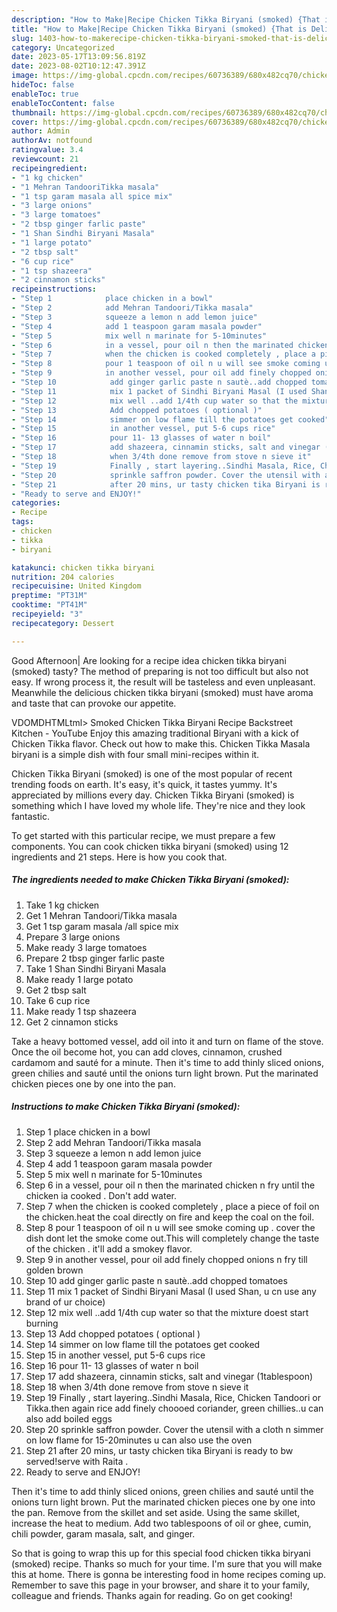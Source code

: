 ```yaml
---
description: "How to Make|Recipe Chicken Tikka Biryani (smoked) {That is Delicious"
title: "How to Make|Recipe Chicken Tikka Biryani (smoked) {That is Delicious"
slug: 1403-how-to-makerecipe-chicken-tikka-biryani-smoked-that-is-delicious
category: Uncategorized
date: 2023-05-17T13:09:56.819Z
date: 2023-08-02T10:12:47.391Z
image: https://img-global.cpcdn.com/recipes/60736389/680x482cq70/chicken-tikka-biryani-smoked-recipe-main-photo.jpg
hideToc: false
enableToc: true
enableTocContent: false
thumbnail: https://img-global.cpcdn.com/recipes/60736389/680x482cq70/chicken-tikka-biryani-smoked-recipe-main-photo.jpg
cover: https://img-global.cpcdn.com/recipes/60736389/680x482cq70/chicken-tikka-biryani-smoked-recipe-main-photo.jpg
author: Admin
authorAv: notfound
ratingvalue: 3.4
reviewcount: 21
recipeingredient:
- "1 kg chicken"
- "1 Mehran TandooriTikka masala"
- "1 tsp garam masala all spice mix"
- "3 large onions"
- "3 large tomatoes"
- "2 tbsp ginger farlic paste"
- "1 Shan Sindhi Biryani Masala"
- "1 large potato"
- "2 tbsp salt"
- "6 cup rice"
- "1 tsp shazeera"
- "2 cinnamon sticks"
recipeinstructions:
- "Step 1            place chicken in a bowl"
- "Step 2            add Mehran Tandoori/Tikka masala"
- "Step 3            squeeze a lemon n add lemon juice"
- "Step 4            add 1 teaspoon garam masala powder"
- "Step 5            mix well n marinate for 5-10minutes"
- "Step 6            in a vessel, pour oil n then the marinated chicken n fry until the chicken ia cooked . Don&#39;t add water."
- "Step 7            when the chicken is cooked completely , place a piece of foil on the chicken.heat the coal directly on fire and keep the coal on the foil."
- "Step 8            pour 1 teaspoon of oil n u will see smoke coming up . cover the dish dont let the smoke come out.This will completely change the taste of the chicken . it&#39;ll add a smokey flavor."
- "Step 9            in another vessel, pour oil add finely chopped onions n fry till golden brown"
- "Step 10            add ginger garlic paste n sautè..add chopped tomatoes"
- "Step 11            mix 1 packet of Sindhi Biryani Masal (I used Shan, u cn use any brand of ur choice)"
- "Step 12            mix well ..add 1/4th cup water so that the mixture doest start burning"
- "Step 13            Add chopped potatoes ( optional )"
- "Step 14            simmer on low flame till the potatoes get cooked"
- "Step 15            in another vessel, put 5-6 cups rice"
- "Step 16            pour 11- 13 glasses of water n boil"
- "Step 17            add shazeera, cinnamin sticks, salt and vinegar (1tablespoon)"
- "Step 18            when 3/4th done remove from stove n sieve it"
- "Step 19            Finally , start layering..Sindhi Masala, Rice, Chicken Tandoori or Tikka.then again rice add finely choooed coriander, green chillies..u can also add boiled eggs"
- "Step 20            sprinkle saffron powder. Cover the utensil with a cloth n simmer on low flame for 15-20minutes u can also use the oven"
- "Step 21            after 20 mins, ur tasty chicken tika Biryani is ready to bw served!serve with Raita ."
- "Ready to serve and ENJOY!"
categories:
- Recipe
tags:
- chicken
- tikka
- biryani

katakunci: chicken tikka biryani 
nutrition: 204 calories
recipecuisine: United Kingdom
preptime: "PT31M"
cooktime: "PT41M"
recipeyield: "3"
recipecategory: Dessert

---
```



Good Afternoon| Are looking for a recipe idea chicken tikka biryani (smoked) tasty? The method of preparing is not too difficult but also not easy. If wrong process it, the result will be tasteless and even unpleasant. Meanwhile the delicious chicken tikka biryani (smoked) must have aroma and taste that can provoke our appetite.





VDOMDHTMLtml&gt; Smoked Chicken Tikka Biryani Recipe Backstreet Kitchen - YouTube Enjoy this amazing traditional Biryani with a kick of Chicken Tikka flavor. Check out how to make this. Chicken Tikka Masala biryani is a simple dish with four small mini-recipes within it.

Chicken Tikka Biryani (smoked) is one of the most popular of recent trending foods on earth. It's easy, it's quick, it tastes yummy. It's appreciated by millions every day. Chicken Tikka Biryani (smoked) is something which I have loved my whole life. They're nice and they look fantastic.


To get started with this particular recipe, we must prepare a few components. You can cook chicken tikka biryani (smoked) using 12 ingredients and 21 steps. Here is how you cook that.

<!--inarticleads1-->

##### The ingredients needed to make Chicken Tikka Biryani (smoked):

1. Take 1 kg chicken
1. Get 1 Mehran Tandoori/Tikka masala
1. Get 1 tsp garam masala /all spice mix
1. Prepare 3 large onions
1. Make ready 3 large tomatoes
1. Prepare 2 tbsp ginger farlic paste
1. Take 1 Shan Sindhi Biryani Masala
1. Make ready 1 large potato
1. Get 2 tbsp salt
1. Take 6 cup rice
1. Make ready 1 tsp shazeera
1. Get 2 cinnamon sticks


Take a heavy bottomed vessel, add oil into it and turn on flame of the stove. Once the oil become hot, you can add cloves, cinnamon, crushed cardamom and sauté for a minute. Then it&#39;s time to add thinly sliced onions, green chilies and sauté until the onions turn light brown. Put the marinated chicken pieces one by one into the pan. 

<!--inarticleads2-->

##### Instructions to make Chicken Tikka Biryani (smoked):

1. Step 1            place chicken in a bowl
1. Step 2            add Mehran Tandoori/Tikka masala
1. Step 3            squeeze a lemon n add lemon juice
1. Step 4            add 1 teaspoon garam masala powder
1. Step 5            mix well n marinate for 5-10minutes
1. Step 6            in a vessel, pour oil n then the marinated chicken n fry until the chicken ia cooked . Don&#39;t add water.
1. Step 7            when the chicken is cooked completely , place a piece of foil on the chicken.heat the coal directly on fire and keep the coal on the foil.
1. Step 8            pour 1 teaspoon of oil n u will see smoke coming up . cover the dish dont let the smoke come out.This will completely change the taste of the chicken . it&#39;ll add a smokey flavor.
1. Step 9            in another vessel, pour oil add finely chopped onions n fry till golden brown
1. Step 10            add ginger garlic paste n sautè..add chopped tomatoes
1. Step 11            mix 1 packet of Sindhi Biryani Masal (I used Shan, u cn use any brand of ur choice)
1. Step 12            mix well ..add 1/4th cup water so that the mixture doest start burning
1. Step 13            Add chopped potatoes ( optional )
1. Step 14            simmer on low flame till the potatoes get cooked
1. Step 15            in another vessel, put 5-6 cups rice
1. Step 16            pour 11- 13 glasses of water n boil
1. Step 17            add shazeera, cinnamin sticks, salt and vinegar (1tablespoon)
1. Step 18            when 3/4th done remove from stove n sieve it
1. Step 19            Finally , start layering..Sindhi Masala, Rice, Chicken Tandoori or Tikka.then again rice add finely choooed coriander, green chillies..u can also add boiled eggs
1. Step 20            sprinkle saffron powder. Cover the utensil with a cloth n simmer on low flame for 15-20minutes u can also use the oven
1. Step 21            after 20 mins, ur tasty chicken tika Biryani is ready to bw served!serve with Raita .
1. Ready to serve and ENJOY!

Then it&#39;s time to add thinly sliced onions, green chilies and sauté until the onions turn light brown. Put the marinated chicken pieces one by one into the pan. Remove from the skillet and set aside. Using the same skillet, increase the heat to medium. Add two tablespoons of oil or ghee, cumin, chili powder, garam masala, salt, and ginger. 

So that is going to wrap this up for this special food chicken tikka biryani (smoked) recipe. Thanks so much for your time. I'm sure that you will make this at home. There is gonna be interesting food in home recipes coming up. Remember to save this page in your browser, and share it to your family, colleague and friends. Thanks again for reading. Go on get cooking!
